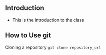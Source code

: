 ## Introduction

- This is the introduction to the class

## How to Use git

Cloning a repository
`git clone repository_url`